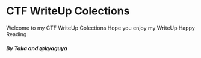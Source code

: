 # CTF WriteUp Colections

Welcome to my CTF WriteUp Colections
Hope you enjoy my WriteUp
Happy Reading
<h5>By Taka and @kyaguya</h5>
